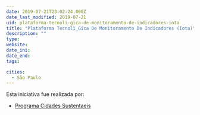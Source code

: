 ```yaml
---
date: 2019-07-21T23:02:24.000Z
date_last_modified: 2019-07-21
uid: plataforma-tecnoli-gica-de-monitoramento-de-indicadores-iota
title: "Plataforma Tecnolì_Gica De Monitoramento De Indicadores (Iota)"
description: ""
type: 
website: 
date_ini: 
date_end: 
tags:

cities: 
  - São Paulo
---
```


Esta iniciativa fue realizada por:

- [Programa Cidades Sustentaeis](/organizaciones/programa-cidades-sustentaeis)
